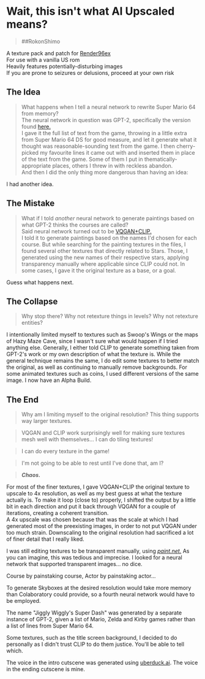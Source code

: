 # Wait, this isn't what AI Upscaled means?
> ##RokonShimo

A texture pack and patch for [Render96ex](sm64pc.info)  
For use with a vanilla US rom  
Heavily features potentially-disturbing images  
If you are prone to seizures or delusions, proceed at your own risk

## The Idea  
> What happens when I tell a neural network to rewrite Super Mario 64 from memory?  
The neural network in question was GPT-2, specifically the version found [here.](https://colab.research.google.com/drive/1VLG8e7YSEwypxU-noRNhsv5dW4NfTGce)  
I gave it the full list of text from the game, throwing in a little extra from Super Mario 64 DS for good measure, and let it generate what it thought was reasonable-sounding text from the game. I then cherry-picked my favourite lines it came out with and inserted them in place of the text from the game. Some of them I put in thematically-appropriate places, others I threw in with reckless abandon.  
And then I did the only thing more dangerous than having an idea:

I had another idea. 

## The Mistake  
> What if I told *another* neural network to generate paintings based on what GPT-2 thinks the courses are called?  
Said neural network turned out to be [VQGAN+CLIP.](https://colab.research.google.com/drive/1wkF67ThUz37T2_oPIuSwuO4e_-0vjaLs?usp=sharing)  
I told it to generate paintings based on the names I'd chosen for each course. But while searching for the painting textures in the files, I found several other textures that directly related to Stars. Those, I generated using the new names of their respective stars, applying transparency manually where applicable since CLIP could not. In some cases, I gave it the original texture as a base, or a goal.

Guess what happens next.

## The Collapse  
> Why stop there? Why not retexture things in levels? Why not retexture entities?

I intentionally limited myself to textures such as Swoop's Wings or the maps of Hazy Maze Cave, since I wasn't sure what would happen if I tried anything else. Generally, I either told CLIP to generate something taken from GPT-2's work or my own description of what the texture is. While the general technique remains the same, I do edit some textures to better match the original, as well as continuing to manually remove backgrounds. For some animated textures such as coins, I used different versions of the same image.
I now have an Alpha Build.

## The End
> Why am I limiting myself to the original resolution? This thing supports way larger textures.

> VQGAN and CLIP work surprisingly well for making sure textures mesh well with themselves... I can do tiling textures!

> I can do every texture in the game!

> I'm not going to be able to rest until I've done that, am I?

> ***Chaos.***

For most of the finer textures, I gave VQGAN+CLIP the original texture to upscale to 4x resolution, as well as my best guess at what the texture actually is. To make it loop (close to) properly, I shifted the output by a little bit in each direction and put it back through VQGAN for a couple of iterations, creating a coherent transition.  
A 4x upscale was chosen because that was the scale at which I had generated most of the preexisting images, in order to not put VQGAN under too much strain. Downscaling to the original resolution had sacrificed a lot of finer detail that I really liked.

I was still editing textures to be transparent manually, using [*paint.net.*](getpaint.net) As you can imagine, this was tedious and imprecise. I looked for a neural network that supported transparent images... no dice.

Course by painstaking course, Actor by painstaking actor...

To generate Skyboxes at the desired resolution would take more memory than Colaboratory could provide, so a fourth neural network would have to be employed.

The name "Jiggly Wiggly's Super Dash" was generated by a separate instance of GPT-2, given a list of Mario, Zelda and Kirby games rather than a list of lines from Super Mario 64.

Some textures, such as the title screen background, I decided to do personally as I didn't trust CLIP to do them justice. You'll be able to tell which.

The voice in the intro cutscene was generated using [uberduck.ai](uberduck.ai). The voice in the ending cutscene is mine.
